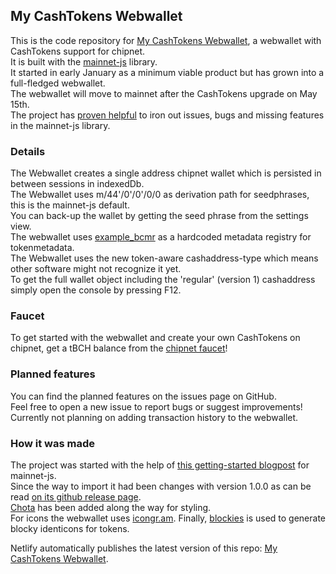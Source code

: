 ## My CashTokens Webwallet

This is the code repository for [My CashTokens Webwallet](https://my-cashtokens-webwallet.netlify.app/), a webwallet with CashTokens support for chipnet. <br>
It is built with the [mainnet-js](https://mainnet.cash/) library. <br>
It started in early January as a minimum viable product but has grown into a full-fledged webwallet. <br>
The webwallet will move to mainnet after the CashTokens upgrade on May 15th. <br>
The project has [proven helpful](https://gist.github.com/mainnet-pat/95df7e844987af8ca4bebbff90f1f625) to iron out issues, bugs and missing features in the mainnet-js library.

### Details

The Webwallet creates a single address chipnet wallet which is persisted in between sessions in indexedDb. <br>
The Webwallet uses m/44'/0'/0'/0/0 as derivation path for seedphrases, this is the mainnet-js default. <br>
You can back-up the wallet by getting the seed phrase from the settings view. <br>
The webwallet uses [example_bcmr](https://github.com/mr-zwets/example_bcmr) as a hardcoded metadata registry for tokenmetadata. <br>
The Webwallet uses the new token-aware cashaddress-type which means other software might not recognize it yet. <br>
To get the full wallet object including the 'regular' (version 1) cashaddress simply open the console by pressing F12.

### Faucet

To get started with the webwallet and create your own CashTokens on chipnet, get a tBCH balance from the [chipnet faucet](https://tbch.googol.cash/)! <br>

### Planned features

You can find the planned features on the issues page on GitHub. <br>
Feel free to open a new issue to report bugs or suggest improvements! <br>
Currently not planning on adding transaction history to the webwallet.

### How it was made

The project was started with the help of [this getting-started blogpost](https://read.cash/@pat/mainnetcash-getting-started-a75b2fc6) for mainnet-js. <br>
Since the way to import it had been changes with version 1.0.0 as can be read [on its github release page](https://github.com/mainnet-cash/mainnet-js/releases/tag/1.0.0). <br>
[Chota](https://jenil.github.io/chota/) has been added along the way for styling. <br>
For icons the webwallet uses [icongr.am](https://icongr.am).
Finally, [blockies](https://github.com/download13/blockies) is used to generate blocky identicons for tokens.

Netlify automatically publishes the latest version of this repo: [My CashTokens Webwallet](https://my-cashtokens-webwallet.netlify.app/).

